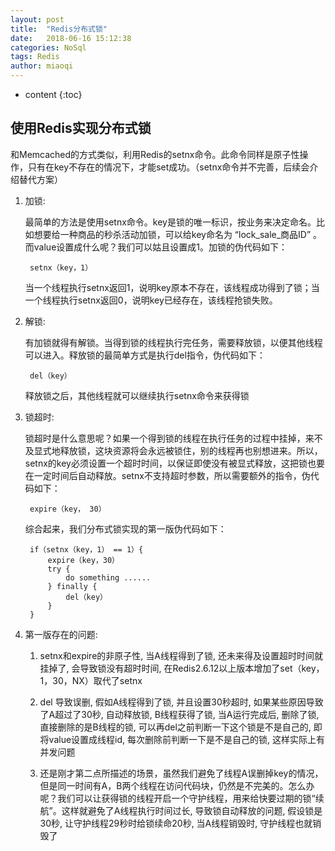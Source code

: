 ```yaml
---
layout: post
title:  "Redis分布式锁"
date:   2018-06-16 15:12:38
categories: NoSql
tags: Redis
author: miaoqi
---
```


* content
{:toc}


## 使用Redis实现分布式锁

和Memcached的方式类似，利用Redis的setnx命令。此命令同样是原子性操作，只有在key不存在的情况下，才能set成功。（setnx命令并不完善，后续会介绍替代方案）
    
1. 加锁: 

    最简单的方法是使用setnx命令。key是锁的唯一标识，按业务来决定命名。比如想要给一种商品的秒杀活动加锁，可以给key命名为 “lock_sale_商品ID” 。而value设置成什么呢？我们可以姑且设置成1。加锁的伪代码如下：    

        setnx（key，1）

    当一个线程执行setnx返回1，说明key原本不存在，该线程成功得到了锁；当一个线程执行setnx返回0，说明key已经存在，该线程抢锁失败。

2. 解锁:

    有加锁就得有解锁。当得到锁的线程执行完任务，需要释放锁，以便其他线程可以进入。释放锁的最简单方式是执行del指令，伪代码如下：

        del（key）

    释放锁之后，其他线程就可以继续执行setnx命令来获得锁

3. 锁超时:

    锁超时是什么意思呢？如果一个得到锁的线程在执行任务的过程中挂掉，来不及显式地释放锁，这块资源将会永远被锁住，别的线程再也别想进来。所以，setnx的key必须设置一个超时时间，以保证即使没有被显式释放，这把锁也要在一定时间后自动释放。setnx不支持超时参数，所以需要额外的指令，伪代码如下：

        expire（key， 30）

    综合起来，我们分布式锁实现的第一版伪代码如下：

        if（setnx（key，1） == 1）{
            expire（key，30）
            try {
                do something ......
            } finally {
                del（key）
            }
        }
    
4. 第一版存在的问题:

    1.  setnx和expire的非原子性, 当A线程得到了锁, 还未来得及设置超时时间就挂掉了, 会导致锁没有超时时间, 在Redis2.6.12以上版本增加了set（key，1，30，NX）取代了setnx

    2. del 导致误删, 假如A线程得到了锁, 并且设置30秒超时, 如果某些原因导致了A超过了30秒, 自动释放锁, B线程获得了锁, 当A运行完成后, 删除了锁, 直接删除的是B线程的锁, 可以再del之前判断一下这个锁是不是自己的, 即将value设置成线程id, 每次删除前判断一下是不是自己的锁, 这样实际上有并发问题

    3. 还是刚才第二点所描述的场景，虽然我们避免了线程A误删掉key的情况，但是同一时间有A，B两个线程在访问代码块，仍然是不完美的。怎么办呢？我们可以让获得锁的线程开启一个守护线程，用来给快要过期的锁“续航”。这样就避免了A线程执行时间过长, 导致锁自动释放的问题, 假设锁是30秒, 让守护线程29秒时给锁续命20秒, 当A线程销毁时, 守护线程也就销毁了 
    
    
    
    